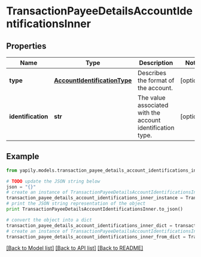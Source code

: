 # TransactionPayeeDetailsAccountIdentificationsInner


## Properties
Name | Type | Description | Notes
------------ | ------------- | ------------- | -------------
**type** | [**AccountIdentificationType**](AccountIdentificationType.md) | Describes the format of the account. | [optional] 
**identification** | **str** | The value associated with the account identification type. | [optional] 

## Example

```python
from yapily.models.transaction_payee_details_account_identifications_inner import TransactionPayeeDetailsAccountIdentificationsInner

# TODO update the JSON string below
json = "{}"
# create an instance of TransactionPayeeDetailsAccountIdentificationsInner from a JSON string
transaction_payee_details_account_identifications_inner_instance = TransactionPayeeDetailsAccountIdentificationsInner.from_json(json)
# print the JSON string representation of the object
print TransactionPayeeDetailsAccountIdentificationsInner.to_json()

# convert the object into a dict
transaction_payee_details_account_identifications_inner_dict = transaction_payee_details_account_identifications_inner_instance.to_dict()
# create an instance of TransactionPayeeDetailsAccountIdentificationsInner from a dict
transaction_payee_details_account_identifications_inner_from_dict = TransactionPayeeDetailsAccountIdentificationsInner.from_dict(transaction_payee_details_account_identifications_inner_dict)
```
[[Back to Model list]](../README.md#documentation-for-models) [[Back to API list]](../README.md#documentation-for-api-endpoints) [[Back to README]](../README.md)



